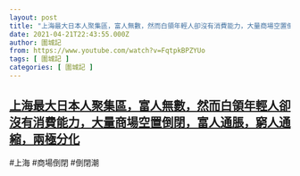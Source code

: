 ```yaml
---
layout: post
title: "上海最大日本人聚集區，富人無數，然而白領年輕人卻沒有消費能力，大量商場空置倒閉，富人通脹，窮人通縮，兩極分化"
date: 2021-04-21T22:43:55.000Z
author: 圍城記
from: https://www.youtube.com/watch?v=FqtpkBPZYUo
tags: [ 圍城記 ]
categories: [ 圍城記 ]
---
```

<!--1619045035000-->
[上海最大日本人聚集區，富人無數，然而白領年輕人卻沒有消費能力，大量商場空置倒閉，富人通脹，窮人通縮，兩極分化](https://www.youtube.com/watch?v=FqtpkBPZYUo)
------

<div>
#上海 #商場倒閉 #倒閉潮
</div>
